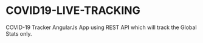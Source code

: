 # COVID19-LIVE-TRACKING
COVID-19 Tracker AngularJs App using REST API which will track the Global Stats only.
